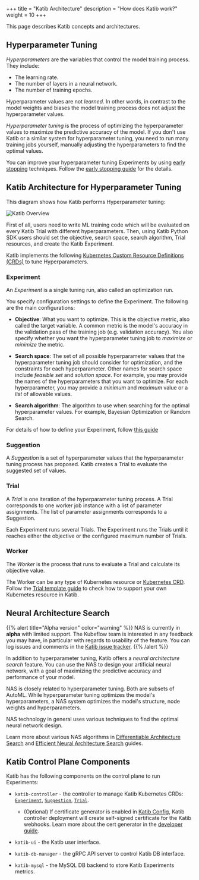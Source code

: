 +++
title = "Katib Architecture"
description = "How does Katib work?"
weight = 10
+++

This page describes Katib concepts and architectures.

## Hyperparameter Tuning

_Hyperparameters_ are the variables that control the model training process. They include:

- The learning rate.
- The number of layers in a neural network.
- The number of training epochs.

Hyperparameter values are not _learned_. In other words, in contrast to the
model weights and biases the model training process does not adjust the hyperparameter values.

_Hyperparameter tuning_ is the process of optimizing the hyperparameter values to maximize the
predictive accuracy of the model. If you don't use Katib or a similar system for hyperparameter
tuning, you need to run many training jobs yourself, manually adjusting the hyperparameters
to find the optimal values.

You can improve your hyperparameter tuning Experiments by using
[early stopping](https://en.wikipedia.org/wiki/Early_stopping) techniques.
Follow the [early stopping guide](/docs/components/katib/user-guides/early-stopping/) for the details.

## Katib Architecture for Hyperparameter Tuning

This diagram shows how Katib performs Hyperparameter tuning:

<img src="/docs/components/katib/images/katib-architecture.drawio.svg"
  alt="Katib Overview"
  class="mt-3 mb-3">

First of all, users need to write ML training code which will be evaluated on every Katib Trial
with different hyperparameters. Then, using Katib Python SDK users should set the objective, search
space, search algorithm, Trial resources, and create the Katib Experiment.

Katib implements the following
[Kubernetes Custom Resource Definitions (CRDs)](https://kubernetes.io/docs/concepts/extend-kubernetes/api-extension/custom-resources/)
to tune Hyperparameters.

### Experiment

An _Experiment_ is a single tuning run, also called an optimization run.

You specify configuration settings to define the Experiment. The following are the main configurations:

- **Objective**: What you want to optimize. This is the objective metric, also called the target
  variable. A common metric is the model's accuracy in the validation pass of the training job
  (e.g. validation accuracy). You also specify whether you want the hyperparameter tuning job
  to _maximize_ or _minimize_ the metric.

- **Search space**: The set of all possible hyperparameter values that the hyperparameter tuning job
  should consider for optimization, and the constraints for each hyperparameter. Other names for
  search space include _feasible set_ and _solution space_. For example, you may provide the
  names of the hyperparameters that you want to optimize. For each hyperparameter, you may
  provide a _minimum_ and _maximum_ value or a _list_ of allowable values.

- **Search algorithm**: The algorithm to use when searching for the optimal hyperparameter values.
  For example, Bayesian Optimization or Random Search.

For details of how to define your Experiment, follow [this guide](/docs/components/katib/user-guides/hp-tuning/configure-experiment/)

### Suggestion

A _Suggestion_ is a set of hyperparameter values that the hyperparameter tuning process has proposed.
Katib creates a Trial to evaluate the suggested set of values.

### Trial

A _Trial_ is one iteration of the hyperparameter tuning process. A Trial corresponds to one
worker job instance with a list of parameter assignments. The list of parameter assignments
corresponds to a Suggestion.

Each Experiment runs several Trials. The Experiment runs the Trials until it
reaches either the objective or the configured maximum number of Trials.

### Worker

The _Worker_ is the process that runs to evaluate a Trial and calculate its objective value.

The Worker can be any type of Kubernetes resource or
[Kubernetes CRD](https://kubernetes.io/docs/concepts/extend-kubernetes/api-extension/custom-resources/).
Follow the [Trial template guide](/docs/components/katib/user-guides/trial-template/)
to check how to support your own Kubernetes resource in Katib.

## Neural Architecture Search

{{% alert title="Alpha version" color="warning" %}}
NAS is currently in <b>alpha</b> with limited support. The Kubeflow team is
interested in any feedback you may have, in particular with regards to usability
of the feature. You can log issues and comments in
the [Katib issue tracker](https://github.com/kubeflow/katib/issues).
{{% /alert %}}

In addition to hyperparameter tuning, Katib offers a _neural architecture
search_ feature. You can use the NAS to design your artificial neural network, with a goal of
maximizing the predictive accuracy and performance of your model.

NAS is closely related to hyperparameter tuning. Both are subsets of AutoML. While hyperparameter
tuning optimizes the model's hyperparameters, a NAS system optimizes the model's structure,
node weights and hyperparameters.

NAS technology in general uses various techniques to find the optimal neural network design.

Learn more about various NAS algorithms in
[Differentiable Architecture Search](/docs/components/katib/reference/nas-algorithms/#differentiable-architecture-search-darts)
and [Efficient Neural Architecture Search](/docs/components/katib/reference/nas-algorithms/#efficient-neural-architecture-search-enas)
guides.

## Katib Control Plane Components

Katib has the following components on the control plane to run Experiments:

- `katib-controller` - the controller to manage Katib Kubernetes CRDs:
  [`Experiment`](#experiment),
  [`Suggestion`](#suggestion),
  [`Trial`](#trial).

  - (Optional) If certificate generator is enabled in
    [Katib Config](/docs/components/katib/user-guides/katib-config/), Katib controller deployment will create
    self-signed certificate for the Katib webhooks. Learn more about the cert generator in the
    [developer guide](https://github.com/kubeflow/katib/blob/master/docs/developer-guide.md#katib-cert-generator).

- `katib-ui` - the Katib user interface.

- `katib-db-manager` - the gRPC API server to control Katib DB interface.

- `katib-mysql` - the MySQL DB backend to store Katib Experiments metrics.
